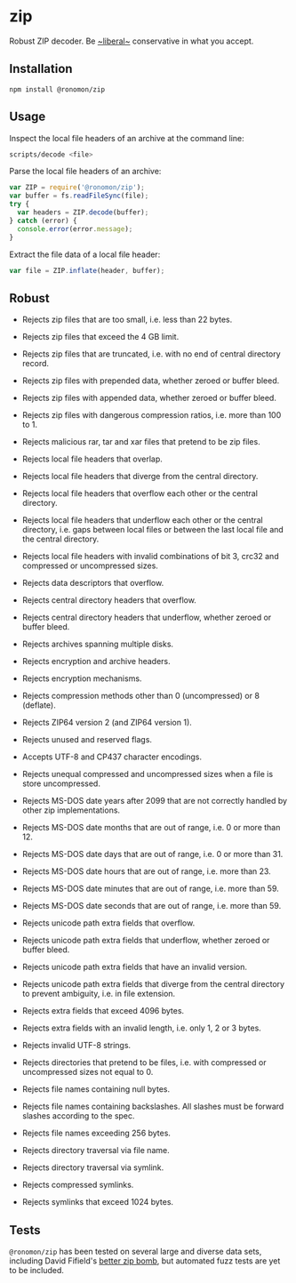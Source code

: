 # zip

Robust ZIP decoder. Be
[~liberal~](https://en.wikipedia.org/wiki/Robustness_principle#Criticism)
conservative in what you accept.

## Installation

```
npm install @ronomon/zip
```

## Usage

Inspect the local file headers of an archive at the command line:

```bash
scripts/decode <file>
```

Parse the local file headers of an archive:

```javascript
var ZIP = require('@ronomon/zip');
var buffer = fs.readFileSync(file);
try {
  var headers = ZIP.decode(buffer);
} catch (error) {
  console.error(error.message);
}
````

Extract the file data of a local file header:

```javascript
var file = ZIP.inflate(header, buffer);
````

## Robust

* Rejects zip files that are too small, i.e. less than 22 bytes.

* Rejects zip files that exceed the 4 GB limit.

* Rejects zip files that are truncated, i.e. with no end of central directory
record.

* Rejects zip files with prepended data, whether zeroed or buffer bleed.

* Rejects zip files with appended data, whether zeroed or buffer bleed.

* Rejects zip files with dangerous compression ratios, i.e. more than 100 to 1.

* Rejects malicious rar, tar and xar files that pretend to be zip files.

* Rejects local file headers that overlap.

* Rejects local file headers that diverge from the central directory.

* Rejects local file headers that overflow each other or the central directory.

* Rejects local file headers that underflow each other or the central directory,
i.e. gaps between local files or between the last local file and the central
directory.

* Rejects local file headers with invalid combinations of bit 3, crc32 and
compressed or uncompressed sizes.

* Rejects data descriptors that overflow.

* Rejects central directory headers that overflow.

* Rejects central directory headers that underflow, whether zeroed or buffer
bleed.

* Rejects archives spanning multiple disks.

* Rejects encryption and archive headers.

* Rejects encryption mechanisms.

* Rejects compression methods other than 0 (uncompressed) or 8 (deflate).

* Rejects ZIP64 version 2 (and ZIP64 version 1).

* Rejects unused and reserved flags.

* Accepts UTF-8 and CP437 character encodings.

* Rejects unequal compressed and uncompressed sizes when a file is store
uncompressed.

* Rejects MS-DOS date years after 2099 that are not correctly handled by other
zip implementations.

* Rejects MS-DOS date months that are out of range, i.e. 0 or more than 12.

* Rejects MS-DOS date days that are out of range, i.e. 0 or more than 31.

* Rejects MS-DOS date hours that are out of range, i.e. more than 23.

* Rejects MS-DOS date minutes that are out of range, i.e. more than 59.

* Rejects MS-DOS date seconds that are out of range, i.e. more than 59.

* Rejects unicode path extra fields that overflow.

* Rejects unicode path extra fields that underflow, whether zeroed or buffer
bleed.

* Rejects unicode path extra fields that have an invalid version.

* Rejects unicode path extra fields that diverge from the central directory to
prevent ambiguity, i.e. in file extension.

* Rejects extra fields that exceed 4096 bytes.

* Rejects extra fields with an invalid length, i.e. only 1, 2 or 3 bytes.

* Rejects invalid UTF-8 strings.

* Rejects directories that pretend to be files, i.e. with compressed or
uncompressed sizes not equal to 0.

* Rejects file names containing null bytes.

* Rejects file names containing backslashes. All slashes must be forward slashes
according to the spec.

* Rejects file names exceeding 256 bytes.

* Rejects directory traversal via file name.

* Rejects directory traversal via symlink.

* Rejects compressed symlinks.

* Rejects symlinks that exceed 1024 bytes.

## Tests

`@ronomon/zip` has been tested on several large and diverse data
sets, including David Fifield's
[better zip bomb](https://www.bamsoftware.com/hacks/zipbomb/), but automated
fuzz tests are yet to be included.
